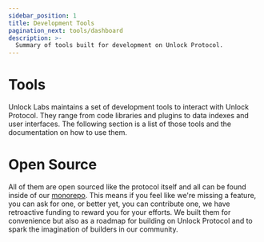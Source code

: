 ```yaml
---
sidebar_position: 1
title: Development Tools
pagination_next: tools/dashboard
description: >-
  Summary of tools built for development on Unlock Protocol.
---
```


<!-- added pagination to footer -->

# Tools

Unlock Labs maintains a set of development tools to interact with Unlock Protocol.
They range from code libraries and plugins to data indexes and user interfaces.
The following section is a list of those tools and the documentation on how to
use them.

# Open Source

All of them are open sourced like the protocol itself and all can be
found inside of our [monorepo](https://github.com/unlock-protocol/unlock).
This means if you feel like we're missing a feature, you can ask
for one, or better yet, you can contribute one, we have retroactive funding to
reward you for your efforts. We built them for convenience but also as a roadmap
for building on Unlock Protocol and to spark the imagination of builders in our
community.
